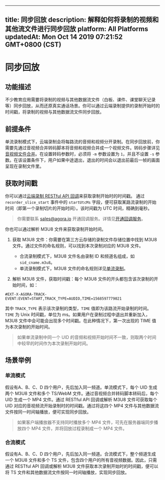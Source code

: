 
---
title: 同步回放
description: 解释如何将录制的视频和其他流文件进行同步回放
platform: All Platforms
updatedAt: Mon Oct 14 2019 07:21:52 GMT+0800 (CST)
---
# 同步回放
## 功能描述

不少教育应用需要将录制的视频与其他数据流文件（白板、课件、课堂聊天记录等）同步回放，从而还原真实通话场景。你可以通过云端录制提供的录制开始时的时间戳，将录制的视频与其他数据流文件同步回放。

## 前提条件

单流录制模式下，云端录制会将每路流的音频和视频分开录制。在同步回放前，你需要先通过音视频合并转码脚本将音频和视频合并成一个视频文件。转码步骤详见[音视频文件合并](../../cn/cloud-recording/cloud_recording_merge_files.md)。在设置转码参数时，必须将 `-m` 参数设置为 `1`，并且不设置 `-s` 参数。在该设置条件下，用户如果中途退出，退出的时间会以退出前最后一帧的画面呈现在录制文件里。

## 获取时间戳

你可以通过[云端录制 RESTful API 回调](../../cn/cloud-recording/cloud_recording_callback_rest.md)来获取录制开始时的时间戳。 通过 `recorder_slice_start` 事件中的 `startUtcMs` 字段，便可获取某路流录制的开始时间（即第一个录制切片的开始时间）。该时间戳为 UTC 时间，精确到毫秒。

>  你需要联系 sales@agora.io 开通回调服务。详情见[开通回调服务](https://docs-preview.agoralab.co/cn/Agora%20Platform/ncs#用户配置)。

你也可以通过解析 M3U8 文件来获取录制开始时间。

1. 获取 M3U8 文件：你需要在第三方云存储的录制文件存储位置中找到 M3U8 文件。通过文件的命名规则，可以找到本次录制对应的 M3U8 文件。

   - 合流录制模式下，M3U8 文件名由录制 ID 和频道名组成，如 `sid_cname.m3u8`。
   - 单流录制模式下，M3U8 文件的命名规则详见[单流录制](../../cn/cloud-recording/cloud_recording_individual_mode.md)。

2. 解析 M3U8 文件，获取时间戳：每个 M3U8 文件的开头都包含该次录制的开始时间，如：

```
#EXT-X-AGORA-TRACK-EVENT:EVENT=START,TRACK_TYPE=AUDIO,TIME=1568597779021
```

其中 `TRACK_TYPE` 表示该次录制的类型，`TIME` 值即为该路流开始录制的时间。`TIME` 为 Unix 时间戳，单位为 ms。如果用户在录制过程中退出并重新加入，M3U8 文件中会可能会出现多个时间戳。在此种情况下，第一次出现的 TIME 值为本次录制的开始时间。

> 如果单流录制中同一个 UID 的音频和视频开始时间不一致，则取两个时间中较早的时间作为本次录制开始时间。

## 场景举例

### 单流模式

假设有A、B、C、D 四个用户，先后加入同一频道。单流模式下，每个 UID 生成两个 M3U8 文件和多个 TS/WebM 文件。通过音视频合并转码脚本转码后，每个 UID 生成一个 MP4 文件。通过 RESTful API 回调或解析 M3U8 文件可获取每个 UID 对应的音视频流开始录制时的时间戳。通过将这四个 MP4 文件与其他数据流文件按同一时间轴播放，便可实现同步回放。

> 如果客户端播放器不支持同时播放多个 MP4 文件，可先在服务器端同步播放四个 MP4 文件，并将回放过程录制成一个 MP4 文件。

### 合流模式

假设有A、B、C、D 四个用户，先后加入同一频道。合流模式下，整个频道生成一个 M3U8 文件和多个 TS 文件，包含四个用户的所有音视频数据。因此，只需通过 RESTful API 回调或解析 M3U8 文件获取本次录制开始时的时间戳，便可以将 TS 文件和其他数据流文件按同一时间轴播放，实现同步回放。
